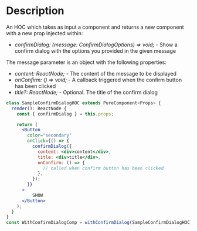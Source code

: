 # Description

An HOC which takes as input a component and returns a new component with a new prop injected within:

- *confirmDialog: (message: ConfirmDialogOptions) => void;* - Show a confirm dialog with the options you provided in the given message

The message parameter is an object with the following properties:

- *content: ReactNode;* - The content of the message to be displayed
- *onConfirm: () => void;* - A callback triggered when the confirm button has been clicked
- *title?: ReactNode;* - Optional. The title of the confirm dialog

```jsx
class SampleConfirmDialogHOC extends PureComponent<Props> {
  render(): ReactNode {
    const { confirmDialog } = this.props;

    return (
      <Button
        color="secondary"
        onClick={() => {
          confirmDialog({
            content: <div>content</div>,
            title: <div>title</div>,
            onConfirm: () => {
              // called when confirm button has been clicked
            },
          });
        }}
      >
          SHOW
      </Button>
    );
  }
}
const WithConfirmDialogComp = withConfirmDialog(SampleConfirmDialogHOC);
```